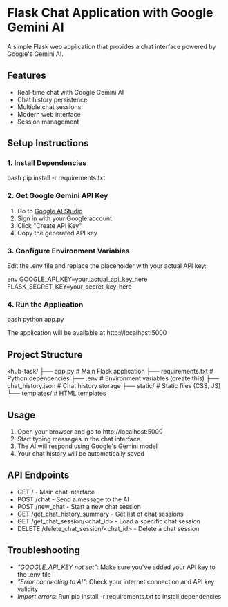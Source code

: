 # Flask Chat Application with Google Gemini AI

A simple Flask web application that provides a chat interface powered by Google's Gemini AI.

## Features

- Real-time chat with Google Gemini AI
- Chat history persistence
- Multiple chat sessions
- Modern web interface
- Session management

## Setup Instructions

### 1. Install Dependencies

bash
pip install -r requirements.txt


### 2. Get Google Gemini API Key

1. Go to [Google AI Studio](https://makersuite.google.com/app/apikey)
2. Sign in with your Google account
3. Click "Create API Key"
4. Copy the generated API key

### 3. Configure Environment Variables

Edit the .env file and replace the placeholder with your actual API key:

env
GOOGLE_API_KEY=your_actual_api_key_here
FLASK_SECRET_KEY=your_secret_key_here


### 4. Run the Application

bash
python app.py


The application will be available at http://localhost:5000

## Project Structure


khub-task/
├── app.py                 # Main Flask application
├── requirements.txt       # Python dependencies
├── .env                  # Environment variables (create this)
├── chat_history.json     # Chat history storage
├── static/               # Static files (CSS, JS)
└── templates/            # HTML templates


## Usage

1. Open your browser and go to http://localhost:5000
2. Start typing messages in the chat interface
3. The AI will respond using Google's Gemini model
4. Your chat history will be automatically saved

## API Endpoints

- GET / - Main chat interface
- POST /chat - Send a message to the AI
- POST /new_chat - Start a new chat session
- GET /get_chat_history_summary - Get list of chat sessions
- GET /get_chat_session/<chat_id> - Load a specific chat session
- DELETE /delete_chat_session/<chat_id> - Delete a chat session

## Troubleshooting

- *"GOOGLE_API_KEY not set"*: Make sure you've added your API key to the .env file
- *"Error connecting to AI"*: Check your internet connection and API key validity
- *Import errors*: Run pip install -r requirements.txt to install dependencies
